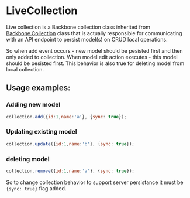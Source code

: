 # LiveCollection
Live collection is a Backbone collection class inherited from [Backbone.Collection](http://backbonejs.org/#Collection) class that is actually responsible for communicating with an API endpoint to persist model(s) on CRUD local operations.

So when add event occurs - new model should be pesisted first and then only added to collection.
When model edit action executes - this model should be pesisted first.
This behavior is also true for deleting model from local collection.

## Usage examples:

### Adding new model
```javascript
collection.add({id:1,name:'a'}, {sync: true});
```

### Updating existing model
```javascript
collection.update({id:1,name:'b'}, {sync: true});
```

### deleting model
```javascript
collection.remove({id:1,name:'a'}, {sync: true});
```

So to change collection behavior to support server persistance it must be ```{sync: true}``` flag added.
